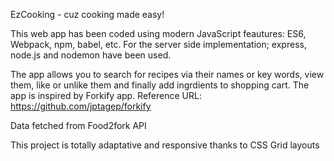 EzCooking - cuz cooking made easy!

This web app has been coded using modern JavaScript feautures: ES6, Webpack, npm, babel, etc. For the server side implementation; express, node.js and nodemon have been used.

The app allows you to search for recipes via their names or key words, view them, like or unlike them and finally add ingrdients to shopping cart. The app is inspired by Forkify app. Reference URL: https://github.com/jptagep/forkify

Data fetched from Food2fork API

This project is totally adaptative and responsive thanks to CSS Grid layouts

